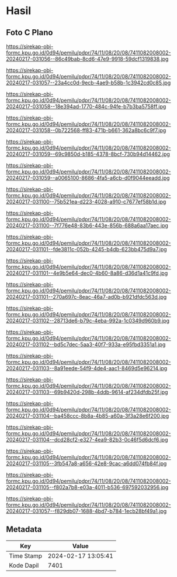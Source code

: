 # Hasil

## Foto C Plano

https://sirekap-obj-formc.kpu.go.id/0d94/pemilu/pdpr/74/11/08/20/08/7411082008002-20240217-031056--86c49bab-8cd6-47e9-9918-59dcf1319838.jpg

https://sirekap-obj-formc.kpu.go.id/0d94/pemilu/pdpr/74/11/08/20/08/7411082008002-20240217-031057--23a4cc0d-9ecb-4ae9-b58b-1c3942cd0c85.jpg

https://sirekap-obj-formc.kpu.go.id/0d94/pemilu/pdpr/74/11/08/20/08/7411082008002-20240217-031058--18e394ad-1770-484c-94fe-b7b3ba5758ff.jpg

https://sirekap-obj-formc.kpu.go.id/0d94/pemilu/pdpr/74/11/08/20/08/7411082008002-20240217-031058--0b722568-ff83-471b-b661-362a8bc6c9f7.jpg

https://sirekap-obj-formc.kpu.go.id/0d94/pemilu/pdpr/74/11/08/20/08/7411082008002-20240217-031059--69c9850d-b185-4378-8bcf-730b94d14462.jpg

https://sirekap-obj-formc.kpu.go.id/0d94/pemilu/pdpr/74/11/08/20/08/7411082008002-20240217-031059--a0065100-8686-4fa5-a6cb-d0f9044eeadd.jpg

https://sirekap-obj-formc.kpu.go.id/0d94/pemilu/pdpr/74/11/08/20/08/7411082008002-20240217-031100--75b521ea-d223-4028-a910-c7677ef58b1d.jpg

https://sirekap-obj-formc.kpu.go.id/0d94/pemilu/pdpr/74/11/08/20/08/7411082008002-20240217-031100--7f776e48-83b6-443e-856b-688a6aa17aec.jpg

https://sirekap-obj-formc.kpu.go.id/0d94/pemilu/pdpr/74/11/08/20/08/7411082008002-20240217-031101--fde3811c-052b-4245-b4db-623bb475d9a7.jpg

https://sirekap-obj-formc.kpu.go.id/0d94/pemilu/pdpr/74/11/08/20/08/7411082008002-20240217-031101--4e9b5e64-dec0-4b60-8a86-d36d1a41c9fd.jpg

https://sirekap-obj-formc.kpu.go.id/0d94/pemilu/pdpr/74/11/08/20/08/7411082008002-20240217-031101--270a697c-8eac-46a7-ad0b-b921dfdc563d.jpg

https://sirekap-obj-formc.kpu.go.id/0d94/pemilu/pdpr/74/11/08/20/08/7411082008002-20240217-031102--28713de6-b79c-4eba-992a-1c0349d960b9.jpg

https://sirekap-obj-formc.kpu.go.id/0d94/pemilu/pdpr/74/11/08/20/08/7411082008002-20240217-031102--bd5c7dec-5aa3-40f7-933a-e95fbd3351a1.jpg

https://sirekap-obj-formc.kpu.go.id/0d94/pemilu/pdpr/74/11/08/20/08/7411082008002-20240217-031103--8a91eede-54f9-4de4-aac1-8469d5e96214.jpg

https://sirekap-obj-formc.kpu.go.id/0d94/pemilu/pdpr/74/11/08/20/08/7411082008002-20240217-031103--69b9420d-298b-4ddb-9614-af234dfdb25f.jpg

https://sirekap-obj-formc.kpu.go.id/0d94/pemilu/pdpr/74/11/08/20/08/7411082008002-20240217-031104--ba458ccc-8b8a-4b85-a60a-3f3a28e6f200.jpg

https://sirekap-obj-formc.kpu.go.id/0d94/pemilu/pdpr/74/11/08/20/08/7411082008002-20240217-031104--dcd28cf2-e327-4ea9-82b3-0c46f5d6dcf6.jpg

https://sirekap-obj-formc.kpu.go.id/0d94/pemilu/pdpr/74/11/08/20/08/7411082008002-20240217-031105--3fb547a8-a656-42e8-9cac-a6dd074fb84f.jpg

https://sirekap-obj-formc.kpu.go.id/0d94/pemilu/pdpr/74/11/08/20/08/7411082008002-20240217-031105--f802a7b8-e03a-4011-b536-697592032956.jpg

https://sirekap-obj-formc.kpu.go.id/0d94/pemilu/pdpr/74/11/08/20/08/7411082008002-20240217-031057--f829db07-1688-4bd7-b784-1ecb28bf49a1.jpg


## Metadata

| Key        | Value               |
| ---------- | ------------------- |
| Time Stamp | 2024-02-17 13:05:41 |
| Kode Dapil | 7401                |



